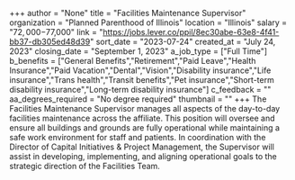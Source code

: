 +++
author = "None"
title = "Facilities Maintenance Supervisor"
organization = "Planned Parenthood of Illinois"
location = "Illinois"
salary = "$72,000-$77,000"
link = "https://jobs.lever.co/ppil/8ec30abe-63e8-4f41-bb37-db305ed48d39"
sort_date = "2023-07-24"
created_at = "July 24, 2023"
closing_date = "September 1, 2023"
a_job_type = ["Full Time"]
b_benefits = ["General Benefits","Retirement","Paid Leave","Health Insurance","Paid Vacation","Dental","Vision","Disability insurance","Life insurance","Trans health","Transit benefits","Pet insurance","Short-term disability insurance","Long-term disability insurance"]
c_feedback = ""
aa_degrees_required = "No degree required"
thumbnail = ""
+++
The Facilities Maintenance Supervisor manages all aspects of the day-to-day facilities maintenance across the affiliate. This position will oversee and ensure all buildings and grounds are fully operational while maintaining a safe work environment for staff and patients. In coordination with the Director of Capital Initiatives & Project Management, the Supervisor will assist in developing, implementing, and aligning operational goals to the strategic direction of the Facilities Team.